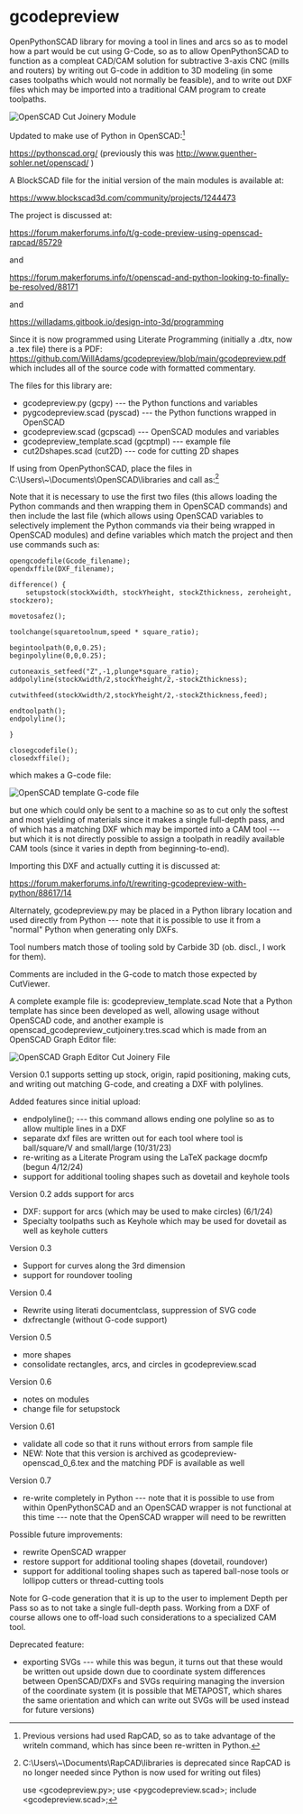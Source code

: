 # gcodepreview

OpenPythonSCAD library for moving a tool in lines and arcs so as to model how a part would be cut using G-Code, so as to allow OpenPythonSCAD to function as a compleat CAD/CAM solution for subtractive 3-axis CNC (mills and routers) by writing out G-code in addition to 3D modeling (in some cases toolpaths which would not normally be feasible), and to write out DXF files which may be imported into a traditional CAM program to create toolpaths.

![OpenSCAD Cut Joinery Module](https://raw.githubusercontent.com/WillAdams/gcodepreview/main/gcodepreview_unittests.png?raw=true)

Updated to make use of Python in OpenSCAD:[^rapcad]

[^rapcad]: Previous versions had used RapCAD, so as to take advantage of the writeln command, which has since been re-written in Python.

https://pythonscad.org/ (previously this was http://www.guenther-sohler.net/openscad/ )

A BlockSCAD file for the initial version of the 
main modules is available at:

https://www.blockscad3d.com/community/projects/1244473

The project is discussed at:

https://forum.makerforums.info/t/g-code-preview-using-openscad-rapcad/85729 

and

https://forum.makerforums.info/t/openscad-and-python-looking-to-finally-be-resolved/88171

and

https://willadams.gitbook.io/design-into-3d/programming

Since it is now programmed using Literate Programming (initially a .dtx, now a .tex file) there is a PDF: https://github.com/WillAdams/gcodepreview/blob/main/gcodepreview.pdf which includes all of the source code with formatted commentary.

The files for this library are:

 - gcodepreview.py (gcpy) --- the Python functions and variables
 - pygcodepreview.scad (pyscad) --- the Python functions wrapped in OpenSCAD
 - gcodepreview.scad (gcpscad) --- OpenSCAD modules and variables
 - gcodepreview_template.scad (gcptmpl) --- example file
 - cut2Dshapes.scad (cut2D) --- code for cutting 2D shapes 

If using from OpenPythonSCAD, place the files in C:\Users\\\~\Documents\OpenSCAD\libraries and call as:[^libraries]

[^libraries]: C:\Users\\\~\Documents\RapCAD\libraries is deprecated since RapCAD is no longer needed since Python is now used for writing out files)

    use <gcodepreview.py>;
    use <pygcodepreview.scad>;
    include <gcodepreview.scad>;

Note that it is necessary to use the first two files (this allows loading the Python commands and then wrapping them in OpenSCAD commands) and then include the last file (which allows using OpenSCAD variables to selectively implement the Python commands via their being wrapped in OpenSCAD modules) and define variables which match the project and then use commands such as:

    opengcodefile(Gcode_filename);
    opendxffile(DXF_filename);
    
    difference() {
        setupstock(stockXwidth, stockYheight, stockZthickness, zeroheight, stockzero);
    
    movetosafez();
    
    toolchange(squaretoolnum,speed * square_ratio);
    
    begintoolpath(0,0,0.25);
    beginpolyline(0,0,0.25);

    cutoneaxis_setfeed("Z",-1,plunge*square_ratio);
    addpolyline(stockXwidth/2,stockYheight/2,-stockZthickness);
    
    cutwithfeed(stockXwidth/2,stockYheight/2,-stockZthickness,feed);
    
    endtoolpath();
    endpolyline();
    
    }
    
    closegcodefile();
    closedxffile();

which makes a G-code file:

![OpenSCAD template G-code file](https://raw.githubusercontent.com/WillAdams/gcodepreview/main/gcodepreview_template.png?raw=true)

but one which could only be sent to a machine so as to cut only the softest and most yielding of materials since it makes a single full-depth pass, and of which has a matching DXF which may be imported into a CAM tool --- but which it is not directly possible to assign a toolpath in readily available CAM tools (since it varies in depth from beginning-to-end). 

Importing this DXF and actually cutting it is discussed at:

https://forum.makerforums.info/t/rewriting-gcodepreview-with-python/88617/14

Alternately, gcodepreview.py may be placed in a Python library location and used directly from Python --- note that it is possible to use it from a "normal" Python when generating only DXFs.

Tool numbers match those of tooling sold by Carbide 3D (ob. discl., I work for them). 

Comments are included in the G-code to match those expected by CutViewer.

A complete example file is: gcodepreview_template.scad Note that a Python template has since been developed as well, allowing usage without OpenSCAD code, and another example is openscad_gcodepreview_cutjoinery.tres.scad which is made from an OpenSCAD Graph Editor file:

![OpenSCAD Graph Editor Cut Joinery File](https://raw.githubusercontent.com/WillAdams/gcodepreview/main/OSGE_cutjoinery.png?raw=true)

Version 0.1 supports setting up stock, origin, rapid positioning, making cuts, and writing out matching G-code, and creating a DXF with polylines.

Added features since initial upload:

 - endpolyline(); --- this command allows ending one polyline so as to allow multiple lines in a DXF
 - separate dxf files are written out for each tool where tool is ball/square/V and small/large (10/31/23)
 - re-writing as a Literate Program using the LaTeX package docmfp (begun 4/12/24) 
 - support for additional tooling shapes such as dovetail and keyhole tools

Version 0.2 adds support for arcs 

 - DXF: support for arcs (which may be used to make circles) (6/1/24)
 - Specialty toolpaths such as Keyhole which may be used for dovetail as well as keyhole cutters

Version 0.3 

 - Support for curves along the 3rd dimension
 - support for roundover tooling
 
Version 0.4

 - Rewrite using literati documentclass, suppression of SVG code
 - dxfrectangle (without G-code support)

Version 0.5

 - more shapes
 - consolidate rectangles, arcs, and circles in gcodepreview.scad
 
Version 0.6

 - notes on modules
 - change file for setupstock

Version 0.61

 - validate all code so that it runs without errors from sample file
 - NEW: Note that this version is archived as gcodepreview-openscad_0_6.tex and the matching PDF is available as well
 
 Version 0.7
 
  - re-write completely in Python --- note that it is possible to use from within OpenPythonSCAD and an OpenSCAD wrapper is not functional at this time --- note that the OpenSCAD wrapper will need to be rewritten

Possible future improvements:

 - rewrite OpenSCAD wrapper
 - restore support for additional tooling shapes (dovetail, roundover)
 - support for additional tooling shapes such as tapered ball-nose tools or lollipop cutters or thread-cutting tools

Note for G-code generation that it is up to the user to implement Depth per Pass so as to not take a single full-depth pass. Working from a DXF of course allows one to off-load such considerations to a specialized CAM tool.

Deprecated feature:

 - exporting SVGs --- while this was begun, it turns out that these would be written out upside down due to coordinate system differences between OpenSCAD/DXFs and SVGs requiring managing the inversion of the coordinate system (it is possible that METAPOST, which shares the same orientation and which can write out SVGs will be used instead for future versions)
 
